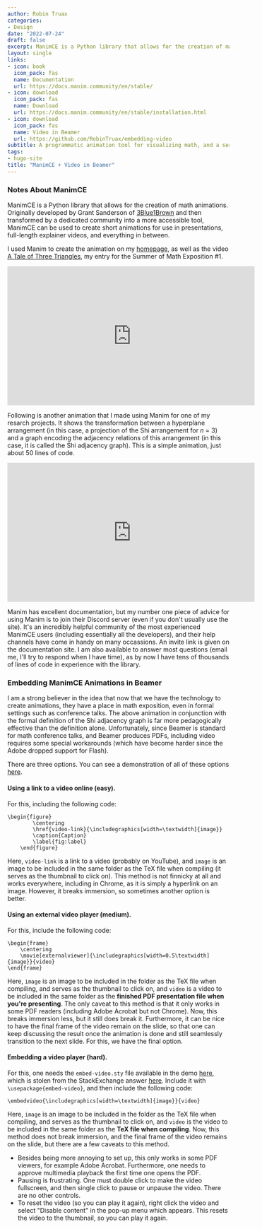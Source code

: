 ```yaml
---
author: Robin Truax
categories:
- Design
date: "2022-07-24"
draft: false
excerpt: ManimCE is a Python library that allows for the creation of math animations. Originally developed by Grant Sanderson of [3Blue1Brown](3blue1brown.com) and then transformed by a dedicated community into a more accessible tool, ManimCE can be used to create short animations for use in presentations, full-length explainer videos, and everything in between.
layout: single
links: 
- icon: book
  icon_pack: fas
  name: Documentation
  url: https://docs.manim.community/en/stable/
- icon: download
  icon_pack: fas
  name: Download
  url: https://docs.manim.community/en/stable/installation.html
- icon: download
  icon_pack: fas
  name: Video in Beamer
  url: https://github.com/RobinTruax/embedding-video
subtitle: A programmatic animation tool for visualizing math, and a series of hacky solutions for putting them in math talks.
tags:
- hugo-site
title: "ManimCE + Video in Beamer"
---
```


### Notes About ManimCE

ManimCE is a Python library that allows for the creation of math animations. Originally developed by Grant Sanderson of [3Blue1Brown](3blue1brown.com) and then transformed by a dedicated community into a more accessible tool, ManimCE can be used to create short animations for use in presentations, full-length explainer videos, and everything in between.

I used Manim to create the animation on my [homepage](/), as well as the video [A Tale of Three Triangles](https://www.youtube.com/watch?v=5nuYD2M2AX8), my entry for the Summer of Math Exposition #1.

<iframe width="560" height="315" src="https://www.youtube.com/embed/5nuYD2M2AX8" title="YouTube video player" frameborder="0" allow="accelerometer; autoplay; clipboard-write; encrypted-media; gyroscope; picture-in-picture" allowfullscreen></iframe>

Following is another animation that I made using Manim for one of my resarch projects. It shows the transformation between a hyperplane arrangement (in this case, a projection of the Shi arrangement for *n* = 3) and a graph encoding the adjacency relations of this arrangement (in this case, it is called the Shi adjacency graph). This is a simple animation, just about 50 lines of code.

<iframe width="560" height="315" src="https://www.youtube.com/embed/NCSb1YVd0ZY" title="YouTube video player" frameborder="0" allow="accelerometer; autoplay; clipboard-write; encrypted-media; gyroscope; picture-in-picture" allowfullscreen></iframe>

Manim has excellent documentation, but my number one piece of advice for using Manim is to join their Discord server (even if you don't usually use the site). It's an incredibly helpful community of the most experienced ManimCE users (including essentially all the developers), and their help channels have come in handy on many occassions. An invite link is given on the documentation site. I am also available to answer most questions (email me, I'll try to respond when I have time), as by now I have tens of thousands of lines of code in experience with the library. 

### Embedding ManimCE Animations in Beamer

I am a strong believer in the idea that now that we have the technology to create animations, they have a place in math exposition, even in formal settings such as conference talks. The above animation in conjunction with the formal definition of the Shi adjacency graph is far more pedagogically effective than the definition alone. Unfortunately, since Beamer is standard for math conference talks, and Beamer produces PDFs, including video requires some special workarounds (which have become harder since the Adobe dropped support for Flash).

There are three options. You can see a demonstration of all of these options [here](https://github.com/RobinTruax/embedding-video).

#### Using a link to a video online (easy).

For this, including the following code: 
```
\begin{figure}
        \centering
        \href{video-link}{\includegraphics[width=\textwidth]{image}}
        \caption{Caption}
        \label{fig:label}
    \end{figure}
```

Here, `video-link` is a link to a video (probably on YouTube), and `image` is an image to be included in the same folder as the TeX file when compiling (it serves as the thumbnail to click on). This method is not finnicky at all and works everywhere, including in Chrome, as it is simply a hyperlink on an image. However, it breaks immersion, so sometimes another option is better.

#### Using an external video player (medium).

For this, include the following code: 

```
\begin{frame}
    \centering
    \movie[externalviewer]{\includegraphics[width=0.5\textwidth]{image}}{video}
\end{frame}

```

Here, `image` is an image to be included in the folder as the TeX file when compiling, and serves as the thumbnail to click on, and `video` is a video to be included in the same folder as the **finished PDF presentation file when you're presenting**. The only caveat to this method is that it only works in some PDF readers (including Adobe Acrobat but not Chrome). Now, this breaks immersion less, but it still does break it. Furthermore, it can be nice to have the final frame of the video remain on the slide, so that one can keep discussing the result once the animation is done and still seamlessly transition to the next slide. For this, we have the final option.

#### Embedding a video player (hard).

For this, one needs the `embed-video.sty` file available in the demo [here](https://github.com/RobinTruax/embedding-video), which is stolen from the StackExchange answer [here](https://tex.stackexchange.com/questions/516029/media9-is-becoming-obsolete-dec-2020-any-alternatives-for-embedding-video-audio). Include it with `\usepackage{embed-video}`, and then include the following code: 

```
\embedvideo{\includegraphics[width=\textwidth]{image}}{video}
```

Here, `image` is an image to be included in the folder as the TeX file when compiling, and serves as the thumbnail to click on, and `video` is the video to be included in the same folder as the **TeX file when compiling**. Now, this method does not break immersion, and the final frame of the video remains on the slide, but there are a few caveats to this method.
 - Besides being more annoying to set up, this only works in some PDF viewers, for example Adobe Acrobat. Furthermore, one needs to approve multimedia playback the first time one opens the PDF.
 - Pausing is frustrating. One must double click to make the video fullscreen, and then single click to pause or unpause the video. There are no other controls.
 - To reset the video (so you can play it again), right click the video and select "Disable content" in the pop-up menu which appears. This resets the video to the thumbnail, so you can play it again.